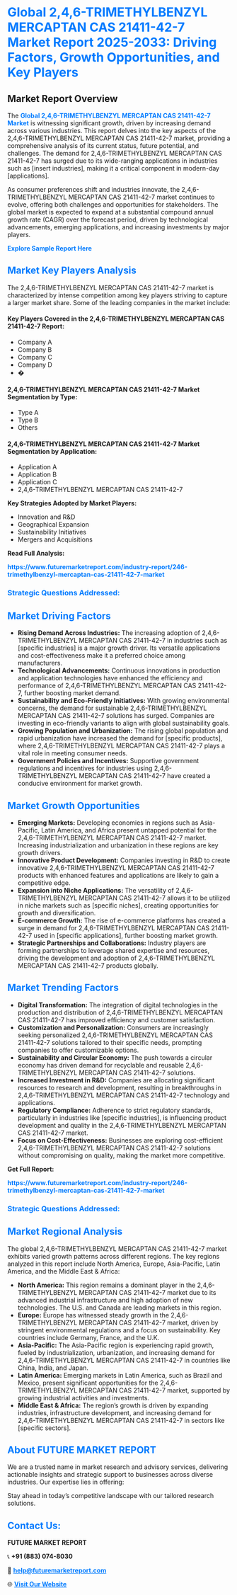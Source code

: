 <h1 style="color: #007BFF;">Global 2,4,6-TRIMETHYLBENZYL MERCAPTAN CAS 21411-42-7 Market Report 2025-2033: Driving Factors, Growth Opportunities, and Key Players</h1>

<section id="overview">
<h2>Market Report Overview</h2>
<p>The <a href="https://www.futuremarketreport.com/industry-report/246-trimethylbenzyl-mercaptan-cas-21411-42-7-market" style="color: #007BFF; text-decoration: none;"><strong>Global 2,4,6-TRIMETHYLBENZYL MERCAPTAN CAS 21411-42-7 Market</strong></a> is witnessing significant growth, driven by increasing demand across various industries. This report delves into the key aspects of the 2,4,6-TRIMETHYLBENZYL MERCAPTAN CAS 21411-42-7 market, providing a comprehensive analysis of its current status, future potential, and challenges. The demand for 2,4,6-TRIMETHYLBENZYL MERCAPTAN CAS 21411-42-7 has surged due to its wide-ranging applications in industries such as [insert industries], making it a critical component in modern-day [applications].</p>
<p>As consumer preferences shift and industries innovate, the 2,4,6-TRIMETHYLBENZYL MERCAPTAN CAS 21411-42-7 market continues to evolve, offering both challenges and opportunities for stakeholders. The global market is expected to expand at a substantial compound annual growth rate (CAGR) over the forecast period, driven by technological advancements, emerging applications, and increasing investments by major players.</p>
</section>

<section id="overview">
<p><a href="https://www.futuremarketreport.com/request-sample/reportId=113351" style="color: #007BFF; text-decoration: none;"><strong>Explore Sample Report Here</strong></a></p>
</section>

<section id="key-players">
<h2 style="color: #007BFF;">Market Key Players Analysis</h2>
<p>The 2,4,6-TRIMETHYLBENZYL MERCAPTAN CAS 21411-42-7 market is characterized by intense competition among key players striving to capture a larger market share. Some of the leading companies in the market include:</p>
<h4>Key Players Covered in the 2,4,6-TRIMETHYLBENZYL MERCAPTAN CAS 21411-42-7 Report:</h4>
<ul><li>Company A</li><li>Company B</li><li>Company C</li><li>Company D</li><li>�</li></ul>
<h4>2,4,6-TRIMETHYLBENZYL MERCAPTAN CAS 21411-42-7 Market Segmentation by Type:</h4>
<ul><li>Type A</li><li>Type B</li><li>Others</li></ul>

<h4>2,4,6-TRIMETHYLBENZYL MERCAPTAN CAS 21411-42-7 Market Segmentation by Application:</h4>
<ul><li>Application A</li><li>Application B</li><li>Application C</li><li>2,4,6-TRIMETHYLBENZYL MERCAPTAN CAS 21411-42-7</li></ul>
<p><strong>Key Strategies Adopted by Market Players:</strong></p>
<ul>
<li>Innovation and R&D</li>
<li>Geographical Expansion</li>
<li>Sustainability Initiatives</li>
<li>Mergers and Acquisitions</li>
</ul>
</section>

<section>
<p><strong>Read Full Analysis: </strong></p><a href="https://www.futuremarketreport.com/industry-report/246-trimethylbenzyl-mercaptan-cas-21411-42-7-market" style="color: #007BFF; text-decoration: none;"><strong>https://www.futuremarketreport.com/industry-report/246-trimethylbenzyl-mercaptan-cas-21411-42-7-market</strong></a>
<h3 style="color: #007BFF;">Strategic Questions Addressed:</h3>
</section>

<section id="driving-factors">
<h2 style="color: #007BFF;">Market Driving Factors</h2>
<ul>
<li><strong>Rising Demand Across Industries:</strong> The increasing adoption of 2,4,6-TRIMETHYLBENZYL MERCAPTAN CAS 21411-42-7 in industries such as [specific industries] is a major growth driver. Its versatile applications and cost-effectiveness make it a preferred choice among manufacturers.</li>
<li><strong>Technological Advancements:</strong> Continuous innovations in production and application technologies have enhanced the efficiency and performance of 2,4,6-TRIMETHYLBENZYL MERCAPTAN CAS 21411-42-7, further boosting market demand.</li>
<li><strong>Sustainability and Eco-Friendly Initiatives:</strong> With growing environmental concerns, the demand for sustainable 2,4,6-TRIMETHYLBENZYL MERCAPTAN CAS 21411-42-7 solutions has surged. Companies are investing in eco-friendly variants to align with global sustainability goals.</li>
<li><strong>Growing Population and Urbanization:</strong> The rising global population and rapid urbanization have increased the demand for [specific products], where 2,4,6-TRIMETHYLBENZYL MERCAPTAN CAS 21411-42-7 plays a vital role in meeting consumer needs.</li>
<li><strong>Government Policies and Incentives:</strong> Supportive government regulations and incentives for industries using 2,4,6-TRIMETHYLBENZYL MERCAPTAN CAS 21411-42-7 have created a conducive environment for market growth.</li>
</ul>
</section>

<section id="growth-opportunities">
<h2 style="color: #007BFF;">Market Growth Opportunities</h2>
<ul>
<li><strong>Emerging Markets:</strong> Developing economies in regions such as Asia-Pacific, Latin America, and Africa present untapped potential for the 2,4,6-TRIMETHYLBENZYL MERCAPTAN CAS 21411-42-7 market. Increasing industrialization and urbanization in these regions are key growth drivers.</li>
<li><strong>Innovative Product Development:</strong> Companies investing in R&D to create innovative 2,4,6-TRIMETHYLBENZYL MERCAPTAN CAS 21411-42-7 products with enhanced features and applications are likely to gain a competitive edge.</li>
<li><strong>Expansion into Niche Applications:</strong> The versatility of 2,4,6-TRIMETHYLBENZYL MERCAPTAN CAS 21411-42-7 allows it to be utilized in niche markets such as [specific niches], creating opportunities for growth and diversification.</li>
<li><strong>E-commerce Growth:</strong> The rise of e-commerce platforms has created a surge in demand for 2,4,6-TRIMETHYLBENZYL MERCAPTAN CAS 21411-42-7 used in [specific applications], further boosting market growth.</li>
<li><strong>Strategic Partnerships and Collaborations:</strong> Industry players are forming partnerships to leverage shared expertise and resources, driving the development and adoption of 2,4,6-TRIMETHYLBENZYL MERCAPTAN CAS 21411-42-7 products globally.</li>
</ul>
</section>

<section id="trending-factors">
<h2 style="color: #007BFF;">Market Trending Factors</h2>
<ul>
<li><strong>Digital Transformation:</strong> The integration of digital technologies in the production and distribution of 2,4,6-TRIMETHYLBENZYL MERCAPTAN CAS 21411-42-7 has improved efficiency and customer satisfaction.</li>
<li><strong>Customization and Personalization:</strong> Consumers are increasingly seeking personalized 2,4,6-TRIMETHYLBENZYL MERCAPTAN CAS 21411-42-7 solutions tailored to their specific needs, prompting companies to offer customizable options.</li>
<li><strong>Sustainability and Circular Economy:</strong> The push towards a circular economy has driven demand for recyclable and reusable 2,4,6-TRIMETHYLBENZYL MERCAPTAN CAS 21411-42-7 solutions.</li>
<li><strong>Increased Investment in R&D:</strong> Companies are allocating significant resources to research and development, resulting in breakthroughs in 2,4,6-TRIMETHYLBENZYL MERCAPTAN CAS 21411-42-7 technology and applications.</li>
<li><strong>Regulatory Compliance:</strong> Adherence to strict regulatory standards, particularly in industries like [specific industries], is influencing product development and quality in the 2,4,6-TRIMETHYLBENZYL MERCAPTAN CAS 21411-42-7 market.</li>
<li><strong>Focus on Cost-Effectiveness:</strong> Businesses are exploring cost-efficient 2,4,6-TRIMETHYLBENZYL MERCAPTAN CAS 21411-42-7 solutions without compromising on quality, making the market more competitive.</li>
</ul>
</section>

<section>
<p><strong>Get Full Report: </strong></p><a href="https://www.futuremarketreport.com/industry-report/246-trimethylbenzyl-mercaptan-cas-21411-42-7-market" style="color: #007BFF; text-decoration: none;"><strong>https://www.futuremarketreport.com/industry-report/246-trimethylbenzyl-mercaptan-cas-21411-42-7-market</strong></a>
<h3 style="color: #007BFF;">Strategic Questions Addressed:</h3>
</section>


<section id="regional-analysis">
<h2 style="color: #007BFF;">Market Regional Analysis</h2>
<p>The global 2,4,6-TRIMETHYLBENZYL MERCAPTAN CAS 21411-42-7 market exhibits varied growth patterns across different regions. The key regions analyzed in this report include North America, Europe, Asia-Pacific, Latin America, and the Middle East & Africa:</p>
<ul>
<li><strong>North America:</strong> This region remains a dominant player in the 2,4,6-TRIMETHYLBENZYL MERCAPTAN CAS 21411-42-7 market due to its advanced industrial infrastructure and high adoption of new technologies. The U.S. and Canada are leading markets in this region.</li>
<li><strong>Europe:</strong> Europe has witnessed steady growth in the 2,4,6-TRIMETHYLBENZYL MERCAPTAN CAS 21411-42-7 market, driven by stringent environmental regulations and a focus on sustainability. Key countries include Germany, France, and the U.K.</li>
<li><strong>Asia-Pacific:</strong> The Asia-Pacific region is experiencing rapid growth, fueled by industrialization, urbanization, and increasing demand for 2,4,6-TRIMETHYLBENZYL MERCAPTAN CAS 21411-42-7 in countries like China, India, and Japan.</li>
<li><strong>Latin America:</strong> Emerging markets in Latin America, such as Brazil and Mexico, present significant opportunities for the 2,4,6-TRIMETHYLBENZYL MERCAPTAN CAS 21411-42-7 market, supported by growing industrial activities and investments.</li>
<li><strong>Middle East & Africa:</strong> The region’s growth is driven by expanding industries, infrastructure development, and increasing demand for 2,4,6-TRIMETHYLBENZYL MERCAPTAN CAS 21411-42-7 in sectors like [specific sectors].</li>
</ul>
</section>

<footer>
<h2 style="color: #007BFF;">About FUTURE MARKET REPORT</h2>
<p>We are a trusted name in market research and advisory services, delivering actionable insights and strategic support to businesses across diverse industries. Our expertise lies in offering:</p>

<p>Stay ahead in today’s competitive landscape with our tailored research solutions.</p>

<h2 style="color: #007BFF;">Contact Us:</h2>
<p><strong>FUTURE MARKET REPORT</strong></p>
<p>📞 <strong>+91 (883) 074-8030</strong></p>
<p>📧 <strong><a href="mailto:help@futuremarketreport.com" style="color: #007BFF;">help@futuremarketreport.com</a></strong></p>
<p>🌐 <strong><a href="https://www.futuremarketreport.com/" style="color: #007BFF;">Visit Our Website</a></strong></p>
</footer>